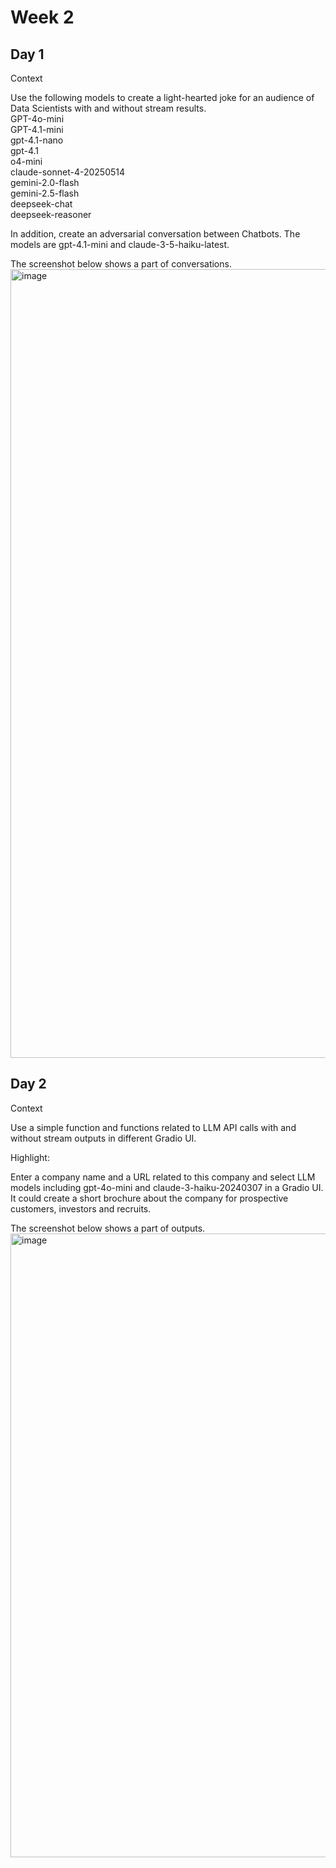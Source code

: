 # Week 2  

## Day 1  

Context  

Use the following models to create a light-hearted joke for an audience of Data Scientists with and without stream results.  
GPT-4o-mini    
GPT-4.1-mini    
gpt-4.1-nano    
gpt-4.1   
o4-mini    
claude-sonnet-4-20250514  
gemini-2.0-flash  
gemini-2.5-flash  
deepseek-chat  
deepseek-reasoner 

In addition, create an adversarial conversation between Chatbots. The models are gpt-4.1-mini and claude-3-5-haiku-latest.  

The screenshot below shows a part of conversations.  
<img width="1526" height="1262" alt="image" src="https://github.com/user-attachments/assets/01a6ce19-c30e-4ea3-b173-a8ce545ef93d" />  


## Day 2    

Context  

Use a simple function and functions related to LLM API calls with and without stream outputs in different Gradio UI.  

Highlight:  

Enter a company name and a URL related to this company and select LLM models including gpt-4o-mini and claude-3-haiku-20240307 in a  Gradio UI. It could create a short brochure about the company for prospective customers, investors and recruits. 

The screenshot below shows a part of outputs.    
<img width="1390" height="998" alt="image" src="https://github.com/user-attachments/assets/5aea942c-66d5-4350-8615-e4e5365db6d1" />  





